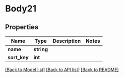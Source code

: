 # Body21

## Properties
Name | Type | Description | Notes
------------ | ------------- | ------------- | -------------
**name** | **string** |  | 
**sort_key** | **int** |  | 

[[Back to Model list]](../../README.md#documentation-for-models) [[Back to API list]](../../README.md#documentation-for-api-endpoints) [[Back to README]](../../README.md)

